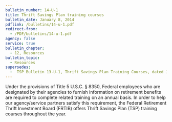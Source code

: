 ```yaml
---
bulletin_number: 14-U-1
title: Thrift Savings Plan training courses
bulletin_date: January 8, 2014
pdflink: /bulletins/14-u-1.pdf
redirect-from:
  - /PDF/bulletins/14-u-1.pdf
agency: false
service: true
bulletin_chapter:
  - 12, Resources
bulletin_topic:
  - Resources
supersedes:
  -  TSP Bulletin 13-U-1, Thrift Savings Plan Training Courses, dated January 9, 2013.
---
```


Under the provisions of Title 5 U.S.C. § 8350, Federal employees who are designated by their agencies to furnish information on retirement benefits are required to complete related training on an annual basis. In order to help our agency/service partners satisfy this requirement, the Federal Retirement Thrift Investment Board (FRTIB) offers Thrift Savings Plan (TSP) training courses throughout the year.
